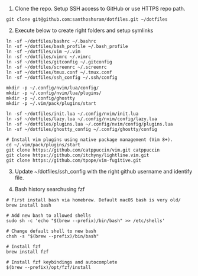 1. Clone the repo. Setup SSH access to GitHub or use HTTPS repo path.
```
git clone git@github.com:santhoshsram/dotfiles.git ~/dotfiles
```

2. Execute below to create right folders and setup symlinks
```
ln -sf ~/dotfiles/bashrc ~/.bashrc
ln -sf ~/dotfiles/bash_profile ~/.bash_profile
ln -sf ~/dotfiles/vim ~/.vim
ln -sf ~/dotfiles/vimrc ~/.vimrc
ln -sf ~/dotfiles/gitconfig ~/.gitconfig
ln -sf ~/dotfiles/screenrc ~/.screenrc
ln -sf ~/dotfiles/tmux.conf ~/.tmux.conf
ln -sf ~/dotfiles/ssh_config ~/.ssh/config

mkdir -p ~/.config/nvim/lua/config/
mkdir -p ~/.config/nvim/lua/plugins/
mkdir -p ~/.config/ghostty
mkdir -p ~/.vim/pack/plugins/start

ln -sf ~/dotfiles/init.lua ~/.config/nvim/init.lua
ln -sf ~/dotfiles/lazy.lua ~/.config/nvim/config/lazy.lua
ln -sf ~/dotfiles/plugins.lua ~/.config/nvim/config/plugins.lua
ln -sf ~/dotfiles/ghostty_config ~/.config/ghostty/config

# Install vim plugins using native package management (Vim 8+).
cd ~/.vim/pack/plugins/start
git clone https://github.com/catppuccin/vim.git catppuccin
git clone https://github.com/itchyny/lightline.vim.git
git clone https://github.com/tpope/vim-fugitive.git
```

3. Update ~/dotfiles/ssh_config with the right github username and identify file.

4. Bash history searchusing fzf
```
# First install bash via homebrew. Default macOS bash is very old/
brew install bash

# Add new bash to allowed shells
sudo sh -c 'echo "$(brew --prefix)/bin/bash" >> /etc/shells'

# Change default shell to new bash
chsh -s "$(brew --prefix)/bin/bash"

# Install fzf
brew install fzf

# Install fzf keybindings and autocomplete
$(brew --prefix)/opt/fzf/install
```
